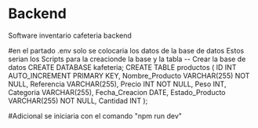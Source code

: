 # Backend
Software inventario cafeteria backend

#en el partado .env solo se colocaria los datos de la base de datos 
Estos serian los Scripts para la creacionde la base y la tabla 
-- Crear la base de datos
CREATE DATABASE kafeteria;
CREATE TABLE productos (
    ID INT AUTO_INCREMENT PRIMARY KEY,
    Nombre_Producto VARCHAR(255) NOT NULL,
    Referencia VARCHAR(255),
    Precio INT NOT NULL,
    Peso INT,
    Categoria VARCHAR(255),
    Fecha_Creacion DATE,
    Estado_Producto VARCHAR(255) NOT NULL,
    Cantidad INT
);

#Adicional se iniciaria con el comando "npm run dev"
